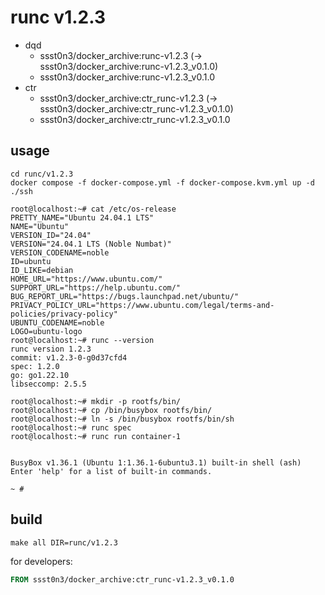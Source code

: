 # runc v1.2.3

* dqd
    * ssst0n3/docker_archive:runc-v1.2.3 (-> ssst0n3/docker_archive:runc-v1.2.3_v0.1.0)
    * ssst0n3/docker_archive:runc-v1.2.3_v0.1.0
* ctr
    * ssst0n3/docker_archive:ctr_runc-v1.2.3 (-> ssst0n3/docker_archive:ctr_runc-v1.2.3_v0.1.0)
    * ssst0n3/docker_archive:ctr_runc-v1.2.3_v0.1.0

## usage

```shell
cd runc/v1.2.3
docker compose -f docker-compose.yml -f docker-compose.kvm.yml up -d
./ssh
```

```shell
root@localhost:~# cat /etc/os-release 
PRETTY_NAME="Ubuntu 24.04.1 LTS"
NAME="Ubuntu"
VERSION_ID="24.04"
VERSION="24.04.1 LTS (Noble Numbat)"
VERSION_CODENAME=noble
ID=ubuntu
ID_LIKE=debian
HOME_URL="https://www.ubuntu.com/"
SUPPORT_URL="https://help.ubuntu.com/"
BUG_REPORT_URL="https://bugs.launchpad.net/ubuntu/"
PRIVACY_POLICY_URL="https://www.ubuntu.com/legal/terms-and-policies/privacy-policy"
UBUNTU_CODENAME=noble
LOGO=ubuntu-logo
root@localhost:~# runc --version
runc version 1.2.3
commit: v1.2.3-0-g0d37cfd4
spec: 1.2.0
go: go1.22.10
libseccomp: 2.5.5
```

```shell
root@localhost:~# mkdir -p rootfs/bin/
root@localhost:~# cp /bin/busybox rootfs/bin/
root@localhost:~# ln -s /bin/busybox rootfs/bin/sh
root@localhost:~# runc spec
root@localhost:~# runc run container-1


BusyBox v1.36.1 (Ubuntu 1:1.36.1-6ubuntu3.1) built-in shell (ash)
Enter 'help' for a list of built-in commands.

~ # 
```

## build

```shell
make all DIR=runc/v1.2.3
```

for developers:

```dockerfile
FROM ssst0n3/docker_archive:ctr_runc-v1.2.3_v0.1.0
```